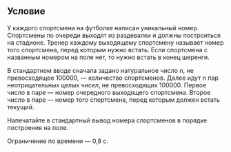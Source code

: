 ## Условие

У каждого спортсмена на футболке написан уникальный номер. Спортсмены по очереди выходят из раздевалки и должны построиться на стадионе. Тренер каждому выходящему спортсмену называет номер того спортсмена, перед которым нужно встать. Если спортсмена с названным номером на поле нет, то нужно встать в конец шеренги.

В стандартном вводе сначала задано натуральное число n, не превосходящее 100000, — количество спортсменов. Далее идут n пар неотрицательных целых чисел, не превосходящих 100000. Первое число в паре — номер очередного выходящего спортсмена. Второе число в паре — номер того спортсмена, перед которым должен встать текущий.

Напечатайте в стандартный вывод номера спортсменов в порядке построения на поле.

Ограничение по времени — 0,8 с.
